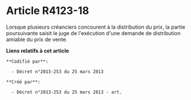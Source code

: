 # Article R4123-18

Lorsque plusieurs créanciers concourent à la distribution du prix, la partie poursuivante saisit le juge de l'exécution d'une
demande de distribution amiable du prix de vente.

**Liens relatifs à cet article**

	**Codifié par**:

	  - Décret n°2013-253 du 25 mars 2013

	**Créé par**:

	  - Décret n°2013-253 du 25 mars 2013 - art.
